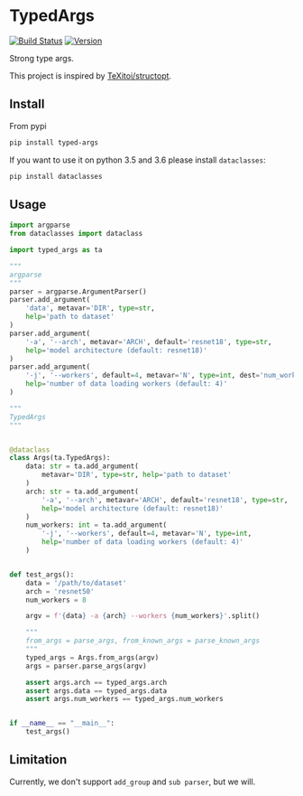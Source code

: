 # TypedArgs

[![Build Status](https://travis-ci.org/SunDoge/typed-args.svg?branch=master)](https://travis-ci.org/SunDoge/typed-args)
[![Version](https://img.shields.io/pypi/v/typed-args)](https://pypi.org/project/typed-args/)

Strong type args.

This project is inspired by [TeXitoi/structopt](https://github.com/TeXitoi/structopt).

## Install

From pypi

```bash
pip install typed-args
```

If you want to use it on python 3.5 and 3.6 please install `dataclasses`:

```bash
pip install dataclasses
```

## Usage


```python
import argparse
from dataclasses import dataclass

import typed_args as ta

"""
argparse
"""
parser = argparse.ArgumentParser()
parser.add_argument(
    'data', metavar='DIR', type=str,
    help='path to dataset'
)
parser.add_argument(
    '-a', '--arch', metavar='ARCH', default='resnet18', type=str,
    help='model architecture (default: resnet18)'
)
parser.add_argument(
    '-j', '--workers', default=4, metavar='N', type=int, dest='num_workers',
    help='number of data loading workers (default: 4)'
)

"""
TypedArgs
"""


@dataclass
class Args(ta.TypedArgs):
    data: str = ta.add_argument(
        metavar='DIR', type=str, help='path to dataset'
    )
    arch: str = ta.add_argument(
        '-a', '--arch', metavar='ARCH', default='resnet18', type=str,
        help='model architecture (default: resnet18)'
    )
    num_workers: int = ta.add_argument(
        '-j', '--workers', default=4, metavar='N', type=int,
        help='number of data loading workers (default: 4)'
    )


def test_args():
    data = '/path/to/dataset'
    arch = 'resnet50'
    num_workers = 8

    argv = f'{data} -a {arch} --workers {num_workers}'.split()

    """
    from_args = parse_args, from_known_args = parse_known_args
    """
    typed_args = Args.from_args(argv)
    args = parser.parse_args(argv)

    assert args.arch == typed_args.arch
    assert args.data == typed_args.data
    assert args.num_workers == typed_args.num_workers


if __name__ == "__main__":
    test_args()
```

## Limitation

Currently, we don't support `add_group` and `sub parser`, but we will.